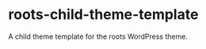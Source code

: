roots-child-theme-template
==========================

A child theme template for the roots WordPress theme.